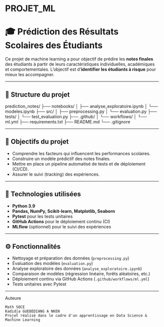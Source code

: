 # PROJET_ML
# 🎓 Prédiction des Résultats Scolaires des Étudiants

Ce projet de machine learning a pour objectif de prédire les **notes finales** des étudiants à partir de leurs caractéristiques individuelles, académiques et comportementales. L’objectif est d’**identifier les étudiants à risque** pour mieux les accompagner.

---

## 📁 Structure du projet

prediction_notes/
├── notebooks/
│ ├── analyse_exploratoire.ipynb
│ └── modeles.ipynb
├── src/
│ ├── preprocessing.py
│ └── evaluation.py
├── tests/
│ └── test_evaluation.py
├── .github/
│ └── workflows/
│ └── ml.yml
├── requirements.txt
├── README.md
└── .gitignore

---

## 🚀 Objectifs du projet

- Comprendre les facteurs qui influencent les performances scolaires.
- Construire un modèle prédictif des notes finales.
- Mettre en place un pipeline automatisé de tests et de déploiement (CI/CD).
- Assurer le suivi (tracking) des expériences.

---

## 🔧 Technologies utilisées

- **Python 3.9**
- **Pandas, NumPy, Scikit-learn, Matplotlib, Seaborn**
- **Pytest** pour les tests unitaires
- **GitHub Actions** pour le déploiement continu (CI)
- **MLflow** (optionnel) pour le suivi des expériences

---

## ⚙️ Fonctionnalités

- Nettoyage et préparation des données (`preprocessing.py`)
- Évaluation des modèles (`evaluation.py`)
- Analyse exploratoire des données (`analyse_exploratoire.ipynb`)
- Comparaison de modèles (régression linéaire, forêts aléatoires, etc.)
- Déploiement continu via GitHub Actions (`.github/workflows/ml.yml`)
- Tests unitaires avec Pytest

---
Auteure

    Math SOCE
    Kadidja GUEBEDIANG A NKEN
    Projet réalisé dans le cadre d'un apprentissage en Data Science & Machine Learning

